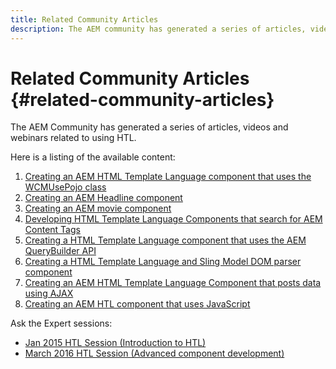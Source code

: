 ```yaml
---
title: Related Community Articles
description: The AEM community has generated a series of articles, videos, and webinars related to using HTL.
---
```


# Related Community Articles {#related-community-articles}

The AEM Community has generated a series of articles, videos and webinars related to using HTL.

Here is a listing of the available content:

1. [Creating an AEM HTML Template Language component that uses the WCMUsePojo class](https://helpx.adobe.com/experience-manager/using/first_htl_WCMUsePojo.html)  
1. [Creating an AEM Headline component](https://helpx.adobe.com/experience-manager/using/aem_headline.html)
1. [Creating an AEM movie component](https://helpx.adobe.com/experience-manager/using/movie.html)
1. [Developing HTML Template Language Components that search for AEM Content Tags](https://helpx.adobe.com/experience-manager/using/tagmanager-api-htl.html)
1. [Creating a HTML Template Language component that uses the AEM QueryBuilder API](https://helpx.adobe.com/experience-manager/using/htl_querybuilder.html)
1. [Creating a HTML Template Language and Sling Model DOM parser component](https://helpx.adobe.com/experience-manager/using/domparser.html)
1. [Creating an AEM HTML Template Language Component that posts data using AJAX](https://helpx.adobe.com/experience-manager/using/htl_ajax.html)
1. [Creating an AEM HTL component that uses JavaScript](https://helpx.adobe.com/experience-manager/using/htl_js.html)

Ask the Expert sessions:

* [Jan 2015 HTL Session (Introduction to HTL)](http://scottsdigitalcommunity.blogspot.ca/2015/01/upcoming-sessions-of-ask-aem-community.html)
* [March 2016 HTL Session (Advanced component development)](http://scottsdigitalcommunity.blogspot.ca/2016/03/ask-aem-community-experts-deep-dive.html)

